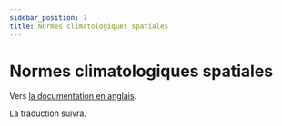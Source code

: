 ```yaml
---
sidebar_position: 7
title: Normes climatologiques spatiales
---
```


# Normes climatologiques spatiales

Vers [la documentation en anglais](https://opendatadocs.meteoswiss.ch/c-climate-data/c7-spatial-climate-normals).

La traduction suivra.

